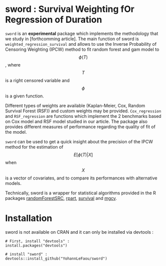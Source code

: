 # sword : Survival Weighting fOr Regression of Duration

`sword` is an **experimental** package which implements the methodology that we study in [forthcomming article]. The main function of sword is `weighted_regression_survival` and allows to use the Inverse Probability of Censoring Weighting (IPCW) method to fit random forest and gam model to $$\phi(T)$$, where $$T$$ is a right censored variable and $$\phi$$ is a given function.

Different types of weights are available (Kaplan-Meier, Cox, Random Survival Forest (RSF)) and custom weights may be provided. `Cox_regression` and `RSF_regression` are functions which implement the 2 benchmarks based on Cox model and RSF model studied in our article. The package also provides different measures of performance regarding the quality of fit of the model.

`sword` can be used to get a quick insight about the precision of the IPCW method for the estimation of $$E[\phi(T)|X]$$ when $$X$$ is a vector of covariates, and to compare its performances with alternative models.

Technically, sword is a wrapper for statistical algorithms provided in the R packages [randomForestSRC](https://cran.r-project.org/web/packages/randomForestSRC/index.html), [rpart](https://cran.r-project.org/web/packages/rpart/index.html), [survival](https://cran.r-project.org/web/packages/survival/index.html) and [mgcv](https://cran.r-project.org/web/packages/mgcv/index.html).

# Installation

sword is not available on CRAN and it can only be installed via devtools :

```
# First, install "devtools" :
install.packages("devtools")

# install "sword" :
devtools::install_github("YohannLeFaou/sword")
```

[//]: <> (# Example)





